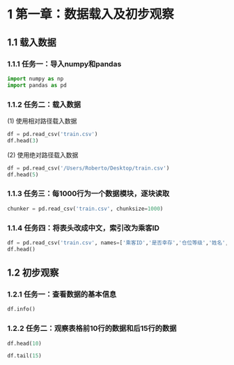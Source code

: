 # 1 第一章：数据载入及初步观察
## 1.1 载入数据
### 1.1.1 任务一：导入numpy和pandas
```python
import numpy as np
import pandas as pd
```
### 1.1.2 任务二：载入数据
(1) 使用相对路径载入数据
```python
df = pd.read_csv('train.csv')
df.head(3)
```
(2) 使用绝对路径载入数据
```python
df = pd.read_csv('/Users/Roberto/Desktop/train.csv')
df.head(5)
```
### 1.1.3 任务三：每1000行为一个数据模块，逐块读取
```python
chunker = pd.read_csv('train.csv', chunksize=1000)
```
### 1.1.4 任务四：将表头改成中文，索引改为乘客ID
```python
df = pd.read_csv('train.csv', names=['乘客ID','是否幸存','仓位等级','姓名','性别','年龄','兄弟姐妹个数','父母子女个数','船票信息','票价','客舱','登船港口'],index_col='乘客ID',header=0)
df.head()
```

## 1.2 初步观察
### 1.2.1 任务一：查看数据的基本信息
```python
df.info()
```
### 1.2.2 任务二：观察表格前10行的数据和后15行的数据
```python
df.head(10)
```
```python
df.tail(15)
```

